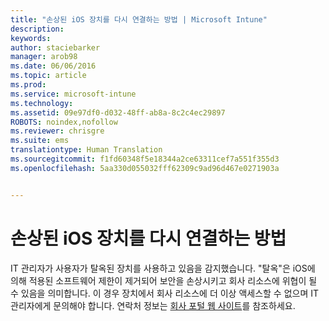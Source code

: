 ```yaml
---
title: "손상된 iOS 장치를 다시 연결하는 방법 | Microsoft Intune"
description: 
keywords: 
author: staciebarker
manager: arob98
ms.date: 06/06/2016
ms.topic: article
ms.prod: 
ms.service: microsoft-intune
ms.technology: 
ms.assetid: 09e97df0-d032-48ff-ab8a-8c2c4ec29897
ROBOTS: noindex,nofollow
ms.reviewer: chrisgre
ms.suite: ems
translationtype: Human Translation
ms.sourcegitcommit: f1fd60348f5e18344a2ce63311cef7a551f355d3
ms.openlocfilehash: 5aa330d055032fff62309c9ad96d467e0271903a


---
```


# 손상된 iOS 장치를 다시 연결하는 방법
IT 관리자가 사용자가 탈옥된 장치를 사용하고 있음을 감지했습니다. "탈옥"은 iOS에 의해 적용된 소프트웨어 제한이 제거되어 보안을 손상시키고 회사 리소스에 위협이 될 수 있음을 의미합니다. 이 경우 장치에서 회사 리소스에 더 이상 액세스할 수 없으며 IT 관리자에게 문의해야 합니다. 연락처 정보는 [회사 포털 웹 사이트](http://portal.manage.microsoft.com)를 참조하세요.




<!--HONumber=Jul16_HO3-->


